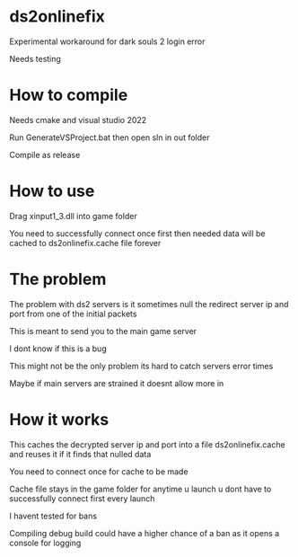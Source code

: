 # ds2onlinefix
Experimental workaround for dark souls 2 login error

Needs testing

# How to compile

Needs cmake and visual studio 2022

Run GenerateVSProject.bat then open sln in out folder

Compile as release

# How to use

Drag xinput1_3.dll into game folder

You need to successfully connect once first then needed data will be cached to ds2onlinefix.cache file forever

# The problem

The problem with ds2 servers is it sometimes null the redirect server ip and port from one of the initial packets

This is meant to send you to the main game server

I dont know if this is a bug

This might not be the only problem its hard to catch servers error times

Maybe if main servers are strained it doesnt allow more in

# How it works

This caches the decrypted server ip and port into a file ds2onlinefix.cache and reuses it if it finds that nulled data

You need to connect once for cache to be made

Cache file stays in the game folder for anytime u launch u dont have to successfully connect first every launch

I havent tested for bans

Compiling debug build could have a higher chance of a ban as it opens a console for logging

